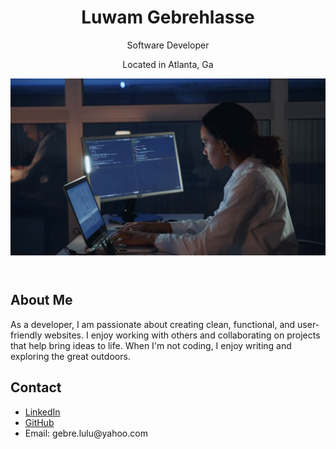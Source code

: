 <link rel="stylesheet" href="style.css">
<!DOCTYPE html>
<html lang="en">
  <head>
    <meta charset="UTF-8">
    <link rel="stylesheet" href="styles.css">
  </head>
  <body>
    <header>
      <h1>Luwam Gebrehlasse</h1>
      <p>Software Developer</p>
      <p>Located in Atlanta, Ga</p>
      <img src="thinkful github ex..png" alt="img example of woman developer">
    </header>
    <main>
      <section>
        <h2>About Me</h2>
        <p>As a developer, I am passionate about creating clean, functional, and user-friendly websites. I enjoy working with others and collaborating on projects that help bring ideas to life. When I'm not coding, I enjoy writing and exploring the great outdoors.</p>
      </section>
      <section>
        <h2>Contact</h2>
        <ul>
          <li><a href="[https://www.linkedin.com/in/luwam-gebrehlasse-b0388a270/]">LinkedIn</a></li>
          <li><a href="[https://github.com/louiethelabel">GitHub</a></li>
          <li>Email: gebre.lulu@yahoo.com</li>
        </ul>
      </section>
    </main>
  </body>
</html>
